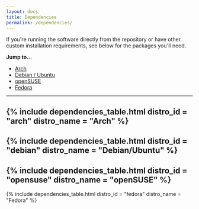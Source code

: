 ```yaml
---
layout: docs
title: Dependencies
permalink: /dependencies/
---
```


If you're running the software directly from the repository or have other
custom installation requirements, see below for the packages you'll need.

**Jump to...**

* [Arch](#arch)
* [Debian / Ubuntu](#debian/ubuntu)
* [openSUSE](#opensuse)
* [Fedora](#fedora)

---
{% include dependencies_table.html
    distro_id = "arch"
    distro_name = "Arch"
%}
---
{% include dependencies_table.html
    distro_id = "debian"
    distro_name = "Debian/Ubuntu"
%}
---
{% include dependencies_table.html
    distro_id = "opensuse"
    distro_name = "openSUSE"
%}
---
{% include dependencies_table.html
    distro_id = "fedora"
    distro_name = "Fedora"
%}
